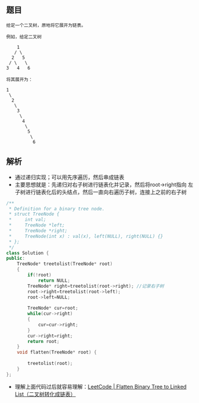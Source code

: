 
## 题目

```
给定一个二叉树，原地将它展开为链表。

例如，给定二叉树

    1
   / \
  2   5
 / \   \
3   4   6

将其展开为：

1
 \
  2
   \
    3
     \
      4
       \
        5
         \
          6

```

## 解析

- 通过递归实现；可以用先序遍历，然后串成链表
- 主要思想就是：先递归对右子树进行链表化并记录，然后将root->right指向 左子树进行链表化后的头结点，然后一直向右遍历子树，连接上之前的右子树

```C++
/**
 * Definition for a binary tree node.
 * struct TreeNode {
 *     int val;
 *     TreeNode *left;
 *     TreeNode *right;
 *     TreeNode(int x) : val(x), left(NULL), right(NULL) {}
 * };
 */
class Solution {
public:
    TreeNode* treetolist(TreeNode* root)
	{
        if(!root)
            return NULL;
		TreeNode* right=treetolist(root->right); //记录右子树
		root->right=treetolist(root->left);
		root->left=NULL;
		
		TreeNode* cur=root;
		while(cur->right)
		{
			cur=cur->right;
		}
		cur->right=right;
		return root;
	}
    void flatten(TreeNode* root) {
        
		treetolist(root);
    }
};

```

- 理解上面代码过后就容易理解：[LeetCode | Flatten Binary Tree to Linked List（二叉树转化成链表）](https://blog.csdn.net/a45872055555/article/details/38563269)
